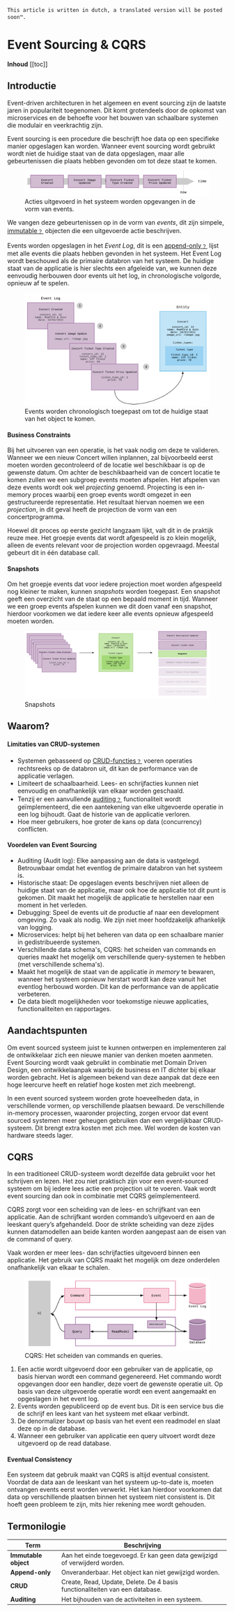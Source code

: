 ```
This article is written in dutch, a translated version will be posted soon™.
```
# Event Sourcing & CQRS

**Inhoud**
[[toc]]

## Introductie
Event-driven architecturen in het algemeen en event sourcing zijn de laatste jaren in populariteit toegenomen. Dit komt grotendeels door de opkomst van microservices en de behoefte voor het bouwen van schaalbare systemen die modulair en veerkrachtig zijn.

Event sourcing is een procedure die beschrijft hoe data op een specifieke manier opgeslagen kan worden. Wanneer event sourcing wordt gebruikt wordt niet de huidige staat van de data opgeslagen, maar alle gebeurtenissen die plaats hebben gevonden om tot deze staat te komen. 
<figure>
  <img src='../../assets/images/basic_es.png'>
  <figcaption>Acties uitgevoerd in het systeem worden opgevangen in de vorm van events.</figcaption>
</figure>

We vangen deze gebeurtenissen op in de vorm van *events*, dit zijn simpele, [immutable﹖](#termonilogie) objecten die een uitgevoerde actie beschrijven.  

Events worden opgeslagen in het *Event Log*, dit is een [append-only﹖](#termonilogie) lijst met alle events die plaats hebben gevonden in het systeem. Het Event Log wordt beschouwd als de primaire databron van het systeem. De huidige staat van de applicatie is hier slechts een afgeleide van, we kunnen deze eenvoudig herbouwen door events uit het log, in chronologische volgorde, opnieuw af te spelen. 

<figure>
  <img src='../../assets/images/event_log.png'>
  <figcaption>Events worden chronologisch toegepast om tot de huidige staat van het object te komen.</figcaption>
</figure>

#### Business Constraints
Bij het uitvoeren van een operatie, is het vaak nodig om deze te valideren. Wanneer we een nieuw Concert willen inplannen, zal bijvoorbeeld eerst moeten worden gecontroleerd of de locatie wel beschikbaar is op de gewenste datum. Om achter de beschikbaarheid van de concert locatie te komen zullen we een subgroep events moeten afspelen. Het afspelen van deze events wordt ook wel *projecting* genoemd. Projecting is een in-memory proces waarbij een groep events wordt omgezet in een gestructureerde representatie. Het resultaat hiervan noemen we een *projection*, in dit geval heeft de projection de vorm van een concertprogramma. 

Hoewel dit proces op eerste gezicht langzaam lijkt, valt dit in de praktijk reuze mee. Het groepje events dat wordt afgespeeld is zo klein mogelijk, alleen de events relevant voor de projection worden opgevraagd. Meestal gebeurt dit in één database call. 

#### Snapshots
Om het groepje events dat voor iedere projection moet worden afgespeeld nog kleiner te maken, kunnen *snapshots* worden toegepast. Een snapshot geeft een overzicht van de staat op een bepaald moment in tijd. Wanneer we een groep events afspelen kunnen we dit doen vanaf een snapshot, hierdoor voorkomen we dat iedere keer alle events opnieuw afgespeeld moeten worden.

<figure>
  <img src='../../assets/images/snapshots.png'>
  <figcaption>Snapshots</figcaption>
</figure>

## Waarom?
#### Limitaties van CRUD-systemen
-	Systemen gebasseerd op [CRUD-functies﹖](#termonilogie)  voeren operaties rechtsreeks op de databron uit, dit kan de performance van de applicatie verlagen.
-	Limiteert de schaalbaarheid. Lees- en schrijfacties kunnen niet eenvoudig en onafhankelijk van elkaar worden geschaald.
-	Tenzij er een aanvullende [auditing﹖](#termonilogie) functionaliteit wordt geïmplementeerd, die een aantekening van elke uitgevoerde operatie in een log bijhoudt. Gaat de historie van de applicatie verloren.
-	Hoe meer gebruikers, hoe groter de kans op data (concurrency) conflicten.

#### Voordelen van Event Sourcing

-	Auditing (Audit log): Elke aanpassing aan de data is vastgelegd. Betrouwbaar omdat het eventlog de primaire databron van het systeem is.
-	Historische staat: De opgeslagen events beschrijven niet alleen de huidige staat van de applicatie, maar ook hoe de applicatie tot dit punt is gekomen. Dit maakt het mogelijk de applicatie te herstellen naar een moment in het verleden.
-	Debugging: Speel de events uit de productie af naar een development omgeving. Zo vaak als nodig. We zijn niet meer hoofdzakelijk afhankelijk van logging.
-	Microservices: helpt bij het beheren van data op een schaalbare manier in gedistribueerde systemen.
-	Verschillende data schema's, CQRS: het scheiden van commands en queries maakt het mogelijk om verschillende query-systemen te hebben (met verschillende schema's).
-	Maakt het mogelijk de staat van de applicatie *in memory* te bewaren, wanneer het systeem opnieuw herstart wordt kan deze vanuit het eventlog herbouwd worden. Dit kan de performance van de applicatie verbeteren.
-	De data biedt mogelijkheden voor toekomstige nieuwe applicaties, functionaliteiten en rapportages.

## Aandachtspunten
Om event sourced systeem juist te kunnen ontwerpen en implementeren zal de ontwikkelaar zich een nieuwe manier van denken moeten aanmeten. Event Sourcing wordt vaak gebruikt in combinatie met Domain Driven Design, een ontwikkelaanpak waarbij de business en IT dichter bij elkaar worden gebracht. Het is algemeen bekend van deze aanpak dat deze een hoge leercurve heeft en relatief hoge kosten met zich meebrengt.

In een event sourced systeem worden grote hoeveelheden data, in verschillende vormen, op verschillende plaatsen bewaard. De verschillende in-memory processen, waaronder projecting, zorgen ervoor dat event sourced systemen meer geheugen gebruiken dan een vergelijkbaar CRUD- systeem. Dit brengt extra kosten met zich mee. Wel worden de kosten van hardware steeds lager.


## CQRS
In een traditioneel CRUD-systeem wordt dezelfde data gebruikt voor het schrijven en lezen. Het zou niet praktisch zijn voor een event-sourced systeem om bij iedere lees actie een projection uit te voeren. Vaak wordt event sourcing dan ook in combinatie met CQRS geïmplementeerd. 

CQRS zorgt voor een scheiding van de lees- en schrijfkant van een applicatie. Aan de schrijfkant worden commando’s uitgevoerd en aan de leeskant query’s afgehandeld. Door de strikte scheiding van deze zijdes kunnen datamodellen aan beide kanten worden aangepast aan de eisen van de command of query. 

Vaak worden er meer lees- dan schrijfacties uitgevoerd binnen een applicatie. Het gebruik van CQRS maakt het mogelijk om deze onderdelen onafhankelijk van elkaar te schalen. 


<figure>
  <img src='../../assets/images/cqrs-1.png'>
  <figcaption>CQRS: Het scheiden van commands en queries.</figcaption>
</figure>

1.	Een actie wordt uitgevoerd door een gebruiker van de applicatie, op basis hiervan wordt een command gegenereerd. Het commando wordt opgevangen door een handler, deze voert de gewenste operatie uit. Op basis van deze uitgevoerde operatie wordt een event aangemaakt en opgeslagen in het event log.
2.	Events worden gepubliceerd op de event bus. Dit is een service bus die de schrijf en lees kant van het systeem met elkaar verbindt. 
3.	De denormalizer bouwt op basis van het event een readmodel en slaat deze op in de database.
4.	Wanneer een gebruiker van applicatie een query uitvoert wordt deze uitgevoerd op de read database. 

#### Eventual Consistency
Een systeem dat gebruik maakt van CQRS is altijd eventual consistent. Voordat de data aan de leeskant van het systeem up-to-date is, moeten ontvangen events eerst worden verwerkt. Het kan hierdoor voorkomen dat data op verschillende plaatsen binnen het systeem niet consistent is. Dit hoeft geen probleem te zijn, mits hier rekening mee wordt gehouden.



## Termonilogie

| Term            |  Beschrijving   |
| ---------------- | --- |
| **Immutable object** |   Aan het einde toegevoegd. Er kan geen data gewijzigd of verwijderd worden.  |
| **Append-only**       |  Onveranderbaar. Het object kan niet gewijzigd worden.       |
| **CRUD**| Create, Read, Update, Delete. De 4 basis functionaliteiten van een database. |
| **Auditing** | Het bijhouden van de activiteiten in een systeem. |
